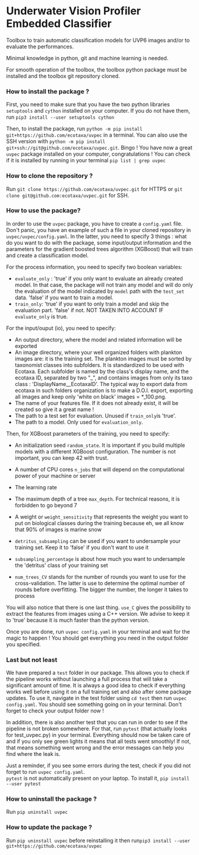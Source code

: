 # Underwater Vision Profiler Embedded Classifier

Toolbox to train automatic classification models for UVP6 images and/or to evaluate the performances.

Minimal knowledge in python, git and machine learning is needed.

For smooth operation of the toolbox, the toolbox python package must be installed and the toolbox git repository cloned.

### How to install the package ?

First, you need to make sure that you have the two python libraries `setuptools` and `cython` installed on your computer. If you do not have them, run `pip3 install --user setuptools cython`

Then, to install the package, run `python -m pip install git+https://github.com/ecotaxa/uvpec` in a terminal. You can also use the SSH version with `python -m pip install git+ssh://git@github.com/ecotaxa/uvpec.git`.
Bingo ! You have now a great `uvpec` package installed on your computer, congratulations ! You can check if it is installed by running in your terminal `pip list | grep uvpec`

### How to clone the repository ?

Run `git clone https://github.com/ecotaxa/uvpec.git` for HTTPS or 
`git clone git@github.com:ecotaxa/uvpec.git` for SSH.

### How to use the package?

In order to use the `uvpec` package, you have to create a `config.yaml` file. Don't panic, you have an example of such a file in your cloned repository in `uvpec/uvpec/config.yaml`. In the latter, you need to specify 3 things : what do you want to do with the package, some input/output information and the parameters for the gradient boosted trees algorithm (XGBoost) that will train and create a classification model.

For the process information, you need to specify two boolean variables:
  - `evaluate_only` : 'true' if you only want to evaluate an already created model. In that case, the package will not train any model and will do only the evaluation of the model indicated by `model` path with the `test_set` data. 'false' if you want to train a model.
  - `train_only`: 'true' if you want to only train a model and skip the evaluation part. 'false' if not. NOT TAKEN INTO ACCOUNT IF `evaluate_only` is true.

For the input/ouput (io), you need to specify:
  - An output directory, where the model and related information will be exported
  - An image directory, where your well organized folders with plankton images are: it is the training set. The plankton images must be sorted by taxonomist classes into subfolders. It is standardized to be used with Ecotaxa. Each subfolder is named by the class's display name, and the ecotaxa ID, separated by two "_", and contains images from only its taxo class : 'DisplayName__EcotaxaID'. The typical way to export data from ecotaxa in such folders organization is to make a D.O.I. export, exporting all images and keep only 'white on black' images = *_100.png.
  - The name of your features file. If it does not already exist, it will be created so give it a great name !
  - The path to a test set for evaluation. Unused if `train_only`is 'true'.
  - The path to a model. Only used for `evaluation_only`.

Then, for XGBoost parameters of the training, you need to specify:
  - An initialization seed `random_state`. It is important if you build multiple models with a different XGBoost configuration. The number is not important, you can keep 42 with trust.

  - A number of CPU cores `n_jobs` that will depend on the computational power of your machine or server
  - The learning rate
  - The maximum depth of a tree `max_depth`. For technical reasons, it is forbidden to go beyond 7
  - A weight or `weight_sensitivity` that represents the weight you want to put on biological classes during the training because eh, we all know that 90% of images is marine snow
  - `detritus_subsampling` can be used if you want to undersample your training set. Keep it to 'false' if you don't want to use it
  - `subsampling_percentage` is about how much you want to undersample the 'detritus' class of your training set
  - `num_trees_CV` stands for the number of rounds you want to use for the cross-validation. The latter is use to determine the optimal number of rounds before overfitting. The bigger the number, the longer it takes to process

You will also notice that there is one last thing. `use_C` gives the possibility to extract the features from images using a C++ version. We advise to keep it to 'true' because it is much faster than the python version.

Once you are done, run `uvpec config.yaml` in your terminal and wait for the magic to happen ! You should get everything you need in the output folder you specified. 

### Last but not least

We have prepared a `test` folder in our package. This allows you to check if the pipeline works without launching a full process that will take a significant amount of time. It is always a good idea to check if everything works well before using it on a full training set and also after some package updates. To use it,
navigate in the test folder using `cd test` then run `uvpec config.yaml`. You should see something going on in your terminal. Don't forget to check your output folder now !

In addition, there is also another test that you can run in order to see if the pipeline is not broken somewhere. For that,  run `pytest` (that actually looks for test_uvpec.py) in your terminal. Everything should now be taken care of and if you only see green lights it means that all tests went smoothly! If not, that means something went wrong and the error messages can help you find where the leak is. 

Just a reminder, if you see some errors during the test, check if you did not forget to run `uvpec config.yaml`.  
`pytest` is not automatically present on your laptop. To install it, `pip install --user pytest`

### How to uninstall the package ?

Run `pip uninstall uvpec`

### How to update the package ?
Run `pip uninstall uvpec` before reinstalling it then run`pip3 install --user git+https://github.com/ecotaxa/uvpec`
